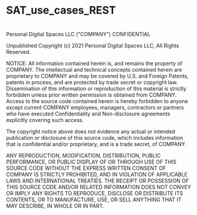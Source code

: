# SAT_use_cases_REST
#
 Personal Digital Spaces LLC ("COMPANY") CONFIDENTIAL
 
 Unpublished Copyright (c) 2021 Personal Digital Spaces LLC, All Rights Reserved.
 
 NOTICE:  All information contained herein is, and remains the property of COMPANY. The intellectual and technical concepts contained
 herein are proprietary to COMPANY and may be covered by U.S. and Foreign Patents, patents in process, and are protected by trade secret or copyright law.
 Dissemination of this information or reproduction of this material is strictly forbidden unless prior written permission is obtained
 from COMPANY.  Access to the source code contained herein is hereby forbidden to anyone except current COMPANY employees, managers, contractors or partners who have executed 
 Confidentiality and Non-disclosure agreements explicitly covering such access.
 
 The copyright notice above does not evidence any actual or intended publication or disclosure  of  this source code, which includes information that is confidential and/or proprietary, and is a trade secret, of  COMPANY.
 
 ANY REPRODUCTION, MODIFICATION, DISTRIBUTION, PUBLIC  PERFORMANCE, OR PUBLIC DISPLAY OF OR THROUGH USE  OF THIS  SOURCE CODE  WITHOUT  THE EXPRESS WRITTEN CONSENT OF COMPANY IS STRICTLY PROHIBITED, AND IN VIOLATION OF APPLICABLE 
 LAWS AND INTERNATIONAL TREATIES.  THE RECEIPT OR POSSESSION OF  THIS SOURCE CODE AND/OR RELATED INFORMATION DOES NOT CONVEY OR IMPLY ANY RIGHTS TO REPRODUCE, DISCLOSE OR DISTRIBUTE ITS CONTENTS, OR TO MANUFACTURE, USE, OR SELL ANYTHING THAT IT  MAY DESCRIBE, IN WHOLE OR IN PART.
